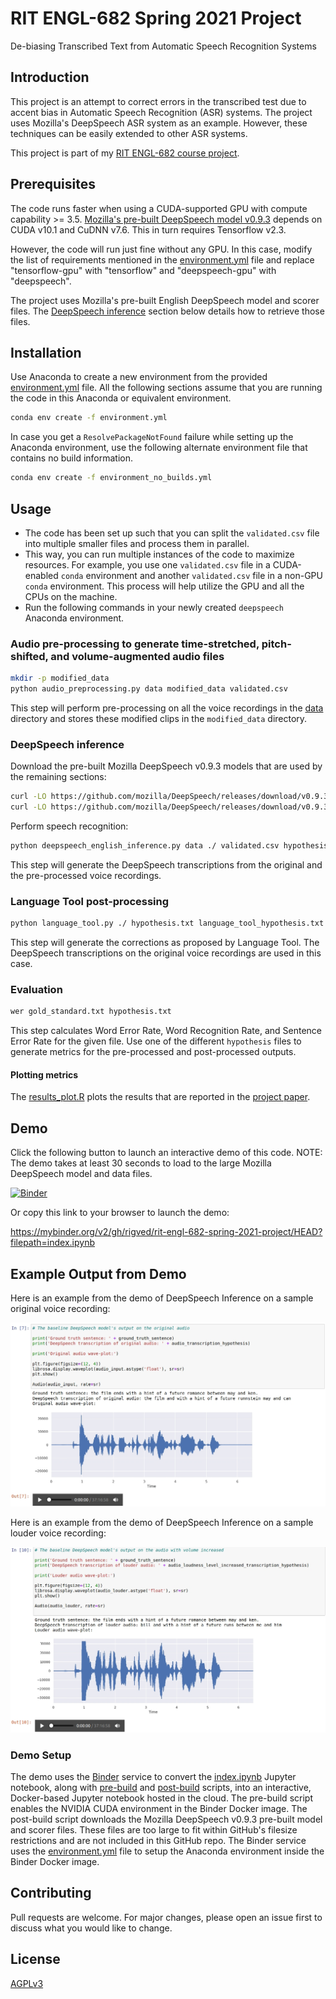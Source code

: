 # RIT ENGL-682 Spring 2021 Project

De-biasing Transcribed Text from Automatic Speech Recognition Systems

## Introduction

This project is an attempt to correct errors in the transcribed test due to accent bias in Automatic Speech Recognition (ASR) systems. The project uses Mozilla's DeepSpeech ASR system as an example. However, these techniques can be easily extended to other ASR systems.

This project is part of my [RIT ENGL-682 course project](https://shieldofachilles.in/pages/rit-engl-682-project-rigved-rakshit.html).

## Prerequisites

The code runs faster when using a CUDA-supported GPU with compute capability >= 3.5. [Mozilla's pre-built DeepSpeech model v0.9.3](https://deepspeech.readthedocs.io/en/r0.9/USING.html) depends on CUDA v10.1 and CuDNN v7.6. This in turn requires Tensorflow v2.3.

However, the code will run just fine without any GPU. In this case, modify the 
list of requirements mentioned in the [environment.yml](https://github.com/rigved/rit-engl-682-spring-2021-project/blob/main/environment.yml) file and replace "tensorflow-gpu" with "tensorflow" and "deepspeech-gpu" with "deepspeech".

The project uses Mozilla's pre-built English DeepSpeech model and scorer files. The [DeepSpeech inference](https://github.com/rigved/rit-engl-682-spring-2021-project#deepspeech-inference) section below details how to retrieve those files.

## Installation

Use Anaconda to create a new environment from the provided [environment.yml](https://github.com/rigved/rit-engl-682-spring-2021-project/blob/main/environment.yml) file. All the following sections assume that you are running the code in this Anaconda or equivalent environment.

```bash
conda env create -f environment.yml
```

In case you get a `ResolvePackageNotFound` failure while setting up the Anaconda environment, use the following alternate environment file that contains no build information.

```bash
conda env create -f environment_no_builds.yml
```

## Usage

- The code has been set up such that you can split the `validated.csv` file into multiple smaller files and process them in parallel.
- This way, you can run multiple instances of the code to maximize resources. For example, you use one `validated.csv` file in a CUDA-enabled `conda` environment and another `validated.csv` file in a non-GPU `conda` environment. This process will help utilize the GPU and all the CPUs on the machine.
- Run the following commands in your newly created `deepspeech` Anaconda environment.

### Audio pre-processing to generate time-stretched, pitch-shifted, and volume-augmented audio files

```bash
mkdir -p modified_data
python audio_preprocessing.py data modified_data validated.csv
```

This step will perform pre-processing on all the voice recordings in the [data](https://github.com/rigved/rit-engl-682-spring-2021-project/tree/main/data) directory and stores these modified clips in the `modified_data` directory.

### DeepSpeech inference

Download the pre-built Mozilla DeepSpeech v0.9.3 models that are used by the remaining sections:

```bash
curl -LO https://github.com/mozilla/DeepSpeech/releases/download/v0.9.3/deepspeech-0.9.3-models.pbmm
curl -LO https://github.com/mozilla/DeepSpeech/releases/download/v0.9.3/deepspeech-0.9.3-models.scorer
```

Perform speech recognition:

```bash
python deepspeech_english_inference.py data ./ validated.csv hypothesis.txt gold_standard.txt
```

This step will generate the DeepSpeech transcriptions from the original and the pre-processed voice recordings.

### Language Tool post-processing

```bash
python language_tool.py ./ hypothesis.txt language_tool_hypothesis.txt
```

This step will generate the corrections as proposed by Language Tool. The DeepSpeech transcriptions on the original voice recordings are used in this case.

### Evaluation

```bash
wer gold_standard.txt hypothesis.txt
```

This step calculates Word Error Rate, Word Recognition Rate, and Sentence Error Rate for the given file. Use one of the different `hypothesis` files to generate metrics for the pre-processed and post-processed outputs.

#### Plotting metrics

The [results\_plot.R](https://github.com/rigved/rit-engl-682-spring-2021-project/blob/main/results_plot.R) plots the results that are reported in the [project paper](https://shieldofachilles.in/static/rit/engl_682/ENGL_682_Spring_2021_Project_by_Rigved_Rakshit_Final_Report.pdf).

## Demo

Click the following button to launch an interactive demo of this code. NOTE: The demo takes at least 30 seconds to load to the large Mozilla DeepSpeech model and data files.

[![Binder](https://mybinder.org/badge_logo.svg)](https://mybinder.org/v2/gh/rigved/rit-engl-682-spring-2021-project/HEAD?filepath=index.ipynb)

Or copy this link to your browser to launch the demo:

https://mybinder.org/v2/gh/rigved/rit-engl-682-spring-2021-project/HEAD?filepath=index.ipynb

## Example Output from Demo

Here is an example from the demo of DeepSpeech Inference on a sample original voice recording:

![DeepSpeech Inference on sample original voice recording](DeepSpeech_Inference_on_sample_original_voice_recording.jpg)

Here is an example from the demo of DeepSpeech Inference on a sample louder voice recording:

![DeepSpeech Inference on sample louder voice recording](DeepSpeech_Inference_on_sample_louder_voice_recording.jpg)

### Demo Setup

The demo uses the [Binder](https://mybinder.org/) service to convert the [index.ipynb](https://github.com/rigved/rit-engl-682-spring-2021-project/blob/main/index.ipynb) Jupyter notebook, along with [pre-build](https://github.com/rigved/rit-engl-682-spring-2021-project/blob/main/start) and [post-build](https://github.com/rigved/rit-engl-682-spring-2021-project/blob/main/postBuild) scripts, into an interactive, Docker-based Jupyter notebook hosted in the cloud. The pre-build script enables the NVIDIA CUDA environment in the Binder Docker image. The post-build script downloads the Mozilla DeepSpeech v0.9.3 pre-built model and scorer files. These files are too large to fit within GitHub's filesize restrictions and are not included in this GitHub repo. The Binder service uses the [environment.yml](https://github.com/rigved/rit-engl-682-spring-2021-project/blob/main/environment.yml) file to setup the Anaconda environment inside the Binder Docker image.

## Contributing
Pull requests are welcome. For major changes, please open an issue first to discuss what you would like to change.

## License
[AGPLv3](https://www.gnu.org/licenses/agpl-3.0.en.html)
